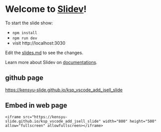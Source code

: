 # Welcome to [Slidev](https://github.com/slidevjs/slidev)!

To start the slide show:

- `npm install`
- `npm run dev`
- visit http://localhost:3030

Edit the [slides.md](./slides.md) to see the changes.

Learn more about Slidev on [documentations](https://sli.dev/).

## github page

https://kensyu-slide.github.io/ksp_vscode_add_jsell_slide

## Embed in web page

```
<iframe src="https://kensyu-slide.github.io/ksp_vscode_add_jsell_slide" width="800" height="500" allow="fullscreen" allowfullscreen></iframe>
```
